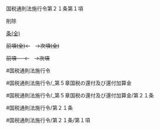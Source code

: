 
国税通則法施行令第２１条第１項

削除

[条(全)](国税通則法施行＿令＿第２１条_.md)

~~前項(全)←~~　~~→次項(全)~~

~~前項 　 ←~~　~~→次項~~



#国税通則法施行令

#国税通則法施行令/_第５章国税の還付及び還付加算金

#国税通則法施行令/_第５章国税の還付及び還付加算金/第２１条

#国税通則法施行令/第２１条

#国税通則法施行令/第２１条/第１項

